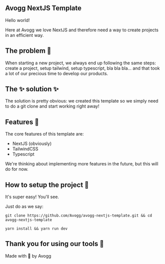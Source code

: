 ## Avogg NextJS Template

Hello world!

Here at Avogg we love NextJS and therefore need a way to create projects in an efficient way.

## The problem 😬

When starting a new project, we always end up following the same steps: create a project, setup tailwind, setup typescript, bla bla bla... and that took a lot of our precious time to develop our products.

## The ✨ solution ✨

The solution is pretty obvious: we created this template so we simply need to do a git clone and start working right away!

## Features 🚀

The core features of this template are:
* NextJS (obviously)
* TailwindCSS
* Typescript

We're thinking about implementing more features in the future, but this will do for now.

## How to setup the project 🤨

It's super easy! You'll see.

Just do as we say:
  
  ``` git clone https://github.com/Avogg/avogg-nextjs-template.git && cd avogg-nextjs-template ```

  ``` yarn install && yarn run dev ```
  
## Thank you for using our tools 💜

Made with 💜 by Avogg